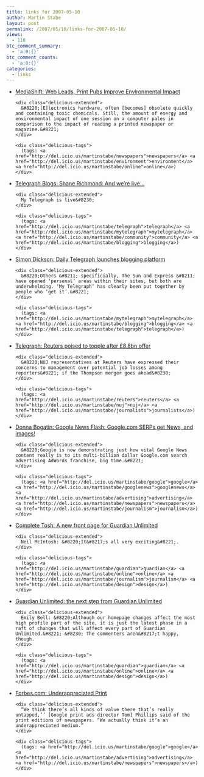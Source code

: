 ```yaml
---
title: links for 2007-05-10
author: Martin Stabe
layout: post
permalink: /2007/05/10/links-for-2007-05-10/
views:
  - 118
btc_comment_summary:
  - 'a:0:{}'
btc_comment_counts:
  - 'a:0:{}'
categories:
  - links
---
```

<ul class="delicious">
  <li>
    <div class="delicious-link">
      <a href="http://www.pbs.org/mediashift/2007/05/digging_deeperweb_leads_print.html">MediaShift: Web Leads, Print Pubs Improve Environmental Impact</a>
    </div>
    
    <div class="delicious-extended">
      &#8220;[E]lectronics hardware, often [becomes] obsolete quickly and containing toxic chemicals. Still, the amount of energy and environmental impact of one session on a computer pales in comparison to the impact of reading a printed newspaper or magazine.&#8221;
    </div>
    
    <div class="delicious-tags">
      (tags: <a href="http://del.icio.us/martinstabe/newspapers">newspapers</a> <a href="http://del.icio.us/martinstabe/environment">environment</a> <a href="http://del.icio.us/martinstabe/online">online</a>)
    </div>
  </li>
  
  <li>
    <div class="delicious-link">
      <a href="http://blogs.telegraph.co.uk/technology/shanerichmond/may07/andwerelive.htm">Telegraph Blogs: Shane Richmond: And we&#8217;re live&#8230;</a>
    </div>
    
    <div class="delicious-extended">
      My Telegraph is live&#8230;
    </div>
    
    <div class="delicious-tags">
      (tags: <a href="http://del.icio.us/martinstabe/telegraph">telegraph</a> <a href="http://del.icio.us/martinstabe/mytelegraph">mytelegraph</a> <a href="http://del.icio.us/martinstabe/community">community</a> <a href="http://del.icio.us/martinstabe/blogging">blogging</a>)
    </div>
  </li>
  
  <li>
    <div class="delicious-link">
      <a href="http://simondickson.wordpress.com/2007/05/09/daily-telegraph-launches-blogging-platform/">Simon Dickson: Daily Telegraph launches blogging platform</a>
    </div>
    
    <div class="delicious-extended">
      &#8220;Others &#8211; specificially, The Sun and Express &#8211; have opened ‘personal’ areas within their sites, but both are underwhelming. ‘My Telegraph’ has clearly been put together by people who ‘get it’.&#8221;
    </div>
    
    <div class="delicious-tags">
      (tags: <a href="http://del.icio.us/martinstabe/mytelegraph">mytelegraph</a> <a href="http://del.icio.us/martinstabe/blogging">blogging</a> <a href="http://del.icio.us/martinstabe/telegraph">telegraph</a>)
    </div>
  </li>
  
  <li>
    <div class="delicious-link">
      <a href="http://www.telegraph.co.uk/money/main.jhtml?xml=/money/2007/05/09/cnreuters09.xml">Telegraph: Reuters poised to topple after £8.8bn offer</a>
    </div>
    
    <div class="delicious-extended">
      &#8220;NUJ representatives at Reuters have expressed their concerns to management over potential job losses among reporters&#8221; if the Thompson merger goes ahead&#8230;
    </div>
    
    <div class="delicious-tags">
      (tags: <a href="http://del.icio.us/martinstabe/reuters">reuters</a> <a href="http://del.icio.us/martinstabe/nuj">nuj</a> <a href="http://del.icio.us/martinstabe/journalists">journalists</a>)
    </div>
  </li>
  
  <li>
    <div class="delicious-link">
      <a href="http://blogs.zdnet.com/micro-markets/?p=1323">Donna Bogatin: Google News Flash: Google.com SERPs get News, and images!</a>
    </div>
    
    <div class="delicious-extended">
      &#8220;Google is now demonstrating just how vital Google News content really is to its multi-billion dollar Google.com search advertising AdWords franchise, big time.&#8221;
    </div>
    
    <div class="delicious-tags">
      (tags: <a href="http://del.icio.us/martinstabe/google">google</a> <a href="http://del.icio.us/martinstabe/googlenews">googlenews</a> <a href="http://del.icio.us/martinstabe/advertising">advertising</a> <a href="http://del.icio.us/martinstabe/newspapers">newspapers</a> <a href="http://del.icio.us/martinstabe/journalism">journalism</a>)
    </div>
  </li>
  
  <li>
    <div class="delicious-link">
      <a href="http://www.completetosh.com/weblog/2007/05/a_new_front_pag.html">Complete Tosh: A new front page for Guardian Unlimited</a>
    </div>
    
    <div class="delicious-extended">
      Neil McIntosh: &#8220;It&#8217;s all very exciting&#8221;.
    </div>
    
    <div class="delicious-tags">
      (tags: <a href="http://del.icio.us/martinstabe/guardian">guardian</a> <a href="http://del.icio.us/martinstabe/online">online</a> <a href="http://del.icio.us/martinstabe/journalism">journalism</a> <a href="http://del.icio.us/martinstabe/design">design</a>)
    </div>
  </li>
  
  <li>
    <div class="delicious-link">
      <a href="http://blogs.guardian.co.uk/news/archives/2007/05/10/guardian_unlimited_the_next_step.html">Guardian Unlimited: the next step from Guardian Unlimited</a>
    </div>
    
    <div class="delicious-extended">
      Emily Bell: &#8220;Although our homepage changes affect the most high profile part of the site, it is just the latest phase in a raft of changes that will affect every part of Guardian Unlimited.&#8221; &#8230; The commenters aren&#8217;t happy, though.
    </div>
    
    <div class="delicious-tags">
      (tags: <a href="http://del.icio.us/martinstabe/guardian">guardian</a> <a href="http://del.icio.us/martinstabe/online">online</a> <a href="http://del.icio.us/martinstabe/design">design</a>)
    </div>
  </li>
  
  <li>
    <div class="delicious-link">
      <a href="http://www.forbes.com/2007/05/09/google-newspaper-ads-biz-tech-cx_lh_0509bizgoogle.html?partner=technology_newsletter">Forbes.com: Underappreciated Print</a>
    </div>
    
    <div class="delicious-extended">
      “We think there’s all kinds of value there that’s really untapped,’’ [Google print ads director Tom] Phillips said of the print editions of newspapers. “We actually think it’s an underappreciated medium.”
    </div>
    
    <div class="delicious-tags">
      (tags: <a href="http://del.icio.us/martinstabe/google">google</a> <a href="http://del.icio.us/martinstabe/advertising">advertising</a> <a href="http://del.icio.us/martinstabe/newspapers">newspapers</a>)
    </div>
  </li>
</ul>